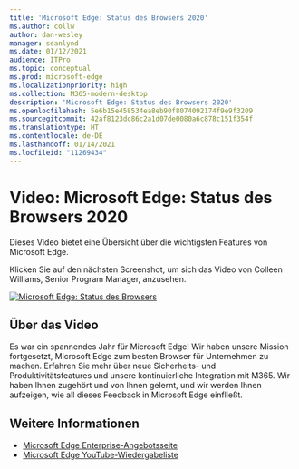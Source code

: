 ```yaml
---
title: 'Microsoft Edge: Status des Browsers 2020'
ms.author: collw
author: dan-wesley
manager: seanlynd
ms.date: 01/12/2021
audience: ITPro
ms.topic: conceptual
ms.prod: microsoft-edge
ms.localizationpriority: high
ms.collection: M365-modern-desktop
description: 'Microsoft Edge: Status des Browsers 2020'
ms.openlocfilehash: 5e6b15e458534ea8eb90f8074092174f9e9f3209
ms.sourcegitcommit: 42af8123dc86c2a1d07de0080a6c878c151f354f
ms.translationtype: HT
ms.contentlocale: de-DE
ms.lasthandoff: 01/14/2021
ms.locfileid: "11269434"
---
```

# Video: Microsoft Edge: Status des Browsers 2020

Dieses Video bietet eine Übersicht über die wichtigsten Features von Microsoft Edge.

Klicken Sie auf den nächsten Screenshot, um sich das Video von Colleen Williams, Senior Program Manager, anzusehen.

[![Microsoft Edge: Status des Browsers](media/microsoft-edge-video-state-of-browser/0.png)](http://www.youtube.com/watch?v=ajdoE4wmzV0 "Microsoft Edge - State of the browser 2020")

## Über das Video

Es war ein spannendes Jahr für Microsoft Edge! Wir haben unsere Mission fortgesetzt, Microsoft Edge zum besten Browser für Unternehmen zu machen. Erfahren Sie mehr über neue Sicherheits- und Produktivitätsfeatures und unsere kontinuierliche Integration mit M365. Wir haben Ihnen zugehört und von Ihnen gelernt, und wir werden Ihnen aufzeigen, wie all dieses Feedback in Microsoft Edge einfließt.

## Weitere Informationen

- [Microsoft Edge Enterprise-Angebotsseite](https://aka.ms/EdgeEnterprise)
- [Microsoft Edge YouTube-Wiedergabeliste](https://www.youtube.com/playlist?list=PLXtHYVsvn_b-uXh1tMeYpT-0iD8tD3tFy)